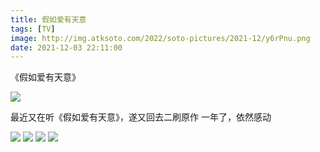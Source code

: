 ```yaml
---
title: 假如爱有天意
tags: [TV]
image: http://img.atksoto.com/2022/soto-pictures/2021-12/y6rPnu.png
date: 2021-12-03 22:11:00
---
```


《假如爱有天意》

![](http://img.atksoto.com/2022/soto-pictures/2021-12/PocBU6.jpeg)

最近又在听《假如爱有天意》，遂又回去二刷原作
一年了，依然感动

![](http://img.atksoto.com/2022/soto-pictures/2021-12/b5aerz.png)
![](http://img.atksoto.com/2022/soto-pictures/2021-12/akXFgz.png)
![](http://img.atksoto.com/2022/soto-pictures/2021-12/AakrPd.png)
![](http://img.atksoto.com/2022/soto-pictures/2021-12/qdDRVn.png)
